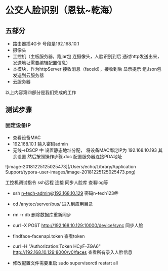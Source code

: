 
# 公交人脸识别（恩钛~乾海）
## 五部分

* 路由器插4G卡 号段是192.168.10.1
* 摄像头
* 工控机（主板服务器，跑jar包 连摄像头，人脸识别到后  通过http发送出来，发送地址需要编辑配置信息）
* 本模块，作为httpServer 接收消息（faceid），接收到后 显示提示 组Json包发送到云服务器
* 云服务器

以上内容第四部分是我们完成的工作
## 测试步骤
### 固定设备IP
* 查看设备MAC
* 192.168.10.1 输入密码admin
* 无线->DSCP 中 设置静态地址分配，
  将设备MAC绑定IP为 192.168.10.193
  其余设置
  然后按照操作步骤.doc 配置服务器连接PDA地址




![image-20181225125025473](/Users/echo/Library/Application Support/typora-user-images/image-20181225125025473.png)




工控机调试指令 ssh远程 连接 同步人脸库  查看log等
* ssh n-tech-admin@192.168.10.129 密码n-tech123@
* cd /anytec/server/bus/ 进入到应用目录
* rm -r db 删除数据库重新同步
* curl -X POST http://192.168.10.129:10000/device/sync 同步人脸
* findface-facenapi.token  查看token
* curl -H "Authorization:Token HCyF-ZGA6" http://192.168.10.129:8000/v0/faces 查看所有录入人脸信息

* 修改配置文件需要重启 sudo supervisorctl restart all